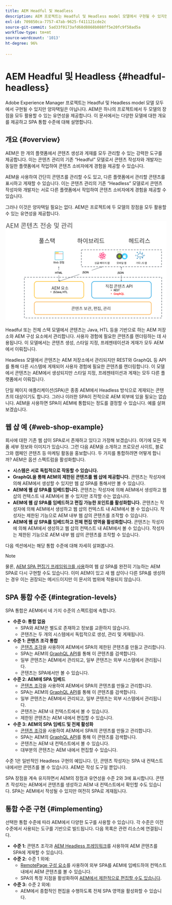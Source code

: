 ```yaml
---
title: AEM Headful 및 Headless
description: AEM 프로젝트는 Headful 및 Headless model 모델에서 구현될 수 있지만 양자택일은 아닙니다. AEM은 하나의 프로젝트에서 두 모델의 장점을 모두 활용할 수 있는 유연성을 제공합니다.
exl-id: 709850ca-7757-47ab-9625-f411121cde2c
source-git-commit: 5ad33f0173afd68d8868b088ff5e20fc9f58ad5a
workflow-type: tm+mt
source-wordcount: '1013'
ht-degree: 96%

---
```


# AEM Headful 및 Headless {#headful-headless}

Adobe Experience Manager 프로젝트는 Headful 및 Headless model 모델 모두에서 구현될 수 있지만 양자택일은 아닙니다. AEM은 하나의 프로젝트에서 두 모델의 장점을 모두 활용할 수 있는 유연성을 제공합니다. 이 문서에서는 다양한 모델에 대한 개요를 제공하고 SPA 통합 수준에 대해 설명합니다.

## 개요 {#overview}

AEM은 한 개의 플랫폼에서 콘텐츠 생성과 게재를 모두 관리할 수 있는 강력한 도구를 제공합니다. 이는 콘텐츠 관리의 기존 “Headful” 모델로서 콘텐츠 작성자와 개발자는 동일한 플랫폼에서 작업하여 콘텐츠 소비자에게 경험을 제공할 수 있습니다.

AEM을 사용하여 간단히 콘텐츠를 관리할 수도 있고, 다른 플랫폼에서 관리할 콘텐츠를 표시하고 게재할 수 있습니다. 이는 콘텐츠 관리의 기존 “Headless” 모델로서 콘텐츠 작성자와 개발자는 서로 다른 플랫폼에서 작업하여 콘텐츠 소비자에게 경험을 제공할 수 있습니다.

그러나 이것은 양자택일 필요는 없다. AEM은 프로젝트에 두 모델의 장점을 모두 활용할 수 있는 유연성을 제공합니다.

![AEM 구현 모델](/help/headless/assets/aem-implementation-models.png)

Headful 또는 전체 스택 모델에서 콘텐츠는 Java, HTL 등을 기반으로 하는 AEM 저장소와 AEM 구성 요소에서 관리합니다. 사용자 경험에 필요한 콘텐츠를 렌더링하는 데 사용됩니다. 이 모델에서는 콘텐츠 생성, 스타일 지정, 프레젠테이션과 게재가 모두 AEM에서 이뤄집니다.

Headless 모델에서 콘텐츠는 AEM 저장소에서 관리되지만 REST와 GraphQL 등 API를 통해 다른 시스템에 게재되어 사용자 경험에 필요한 콘텐츠를 렌더링합니다. 이 모델에서 콘텐츠는 AEM에서 생성되지만 스타일 지정, 프레젠테이션과 게재는 모두 다른 플랫폼에서 이뤄집니다.

단일 페이지 애플리케이션(SPA)은 종종 AEM에서 Headless 방식으로 게재되는 콘텐츠의 대상이기도 합니다. 그러나 이러한 SPA이 전적으로 AEM 외부에 있을 필요는 없습니다. AEM을 사용하면 SPA이 AEM에 통합되는 정도를 결정할 수 있습니다. 예를 살펴보겠습니다.

## 웹 샵 예 {#web-shop-example}

회사에 대한 기존 웹 샵이 SPA로서 존재하고 있다고 가정해 보겠습니다. 여기에 모든 제품 세부 정보와 이미지가 있습니다. 그런 다음 AEM을 소개하고 프로모션 사이트, 블로그와 캠페인 콘텐츠 등 마케팅 활동을 홍보합니다. 두 가지를 통합하려면 어떻게 합니까? AEM은 옵션 스펙트럼을 활성화합니다.

* **시스템은 서로 독립적으로 작동할 수 있습니다.**
* **GraphQL을 통해 AEM의 제한된 콘텐츠를 웹 샵에 제공합니다.** 콘텐츠는 작성자에 의해 AEM에서 생성할 수 있지만 웹 샵 SPA를 통해서만 볼 수 있습니다.
* **AEM에 웹 샵 SPA를 임베드합니다.** 콘텐츠는 작성자에 의해 AEM에서 생성하고 웹 샵의 컨텍스트 내 AEM에서 볼 수 있지만 조작할 수는 없습니다.
* **AEM에 웹 샵 SPA를 임베드하고 편집 가능한 포인트를 활성화합니다.** 콘텐츠는 작성자에 의해 AEM에서 생성하고 웹 샵의 컨텍스트 내 AEM에서 볼 수 있습니다. 작성자는 제한된 기능으로 AEM 내부 웹 샵의 콘텐츠를 조작할 수 있습니다.
* **AEM에 웹 샵 SPA를 임베드하고 전체 편집 영역을 활성화합니다.** 콘텐츠는 작성자에 의해 AEM에서 생성하고 웹 샵의 컨텍스트 내 AEM에서 볼 수 있습니다. 작성자는 제한된 기능으로 AEM 내부 웹 샵의 콘텐츠를 조작할 수 있습니다.

다음 섹션에서는 해당 통합 수준에 대해 자세히 살펴봅니다.

>[!NOTE]
>
>물론, [AEM SPA 편집기 프레임워크를 사용](/help/implementing/developing/hybrid/introduction.md)하여 웹 샵 SPA를 완전히 기능하는 AEM SPA로 다시 구현할 수도 있습니다. 이미 AEM이 있고 새 웹 샵이나 다른 SPA를 생성하는 경우 이는 권장되는 메서드이지만 이 문서의 범위에 적용되지 않습니다.

## SPA 통합 수준 {#integration-levels}

SPA 통합은 AEM에서 네 가지 수준의 스펙트럼에 속합니다.

* **수준 0: 통합 없음**
   * SPA와 AEM은 별도로 존재하고 정보를 교환하지 않습니다.
   * 콘텐츠는 두 개의 시스템에서 독립적으로 생성, 관리 및 게재됩니다.
* **수준 1: 콘텐츠 조각 통합**
   * [콘텐츠 조각](/help/sites-cloud/administering/content-fragments/content-fragments.md)을 사용하여 AEM에서 SPA의 제한된 콘텐츠를 만들고 관리합니다.
   * SPA는 AEM의 [GraphQL API](/help/headless/graphql-api/content-fragments.md)를 통해 이 콘텐츠를 검색합니다.
   * 일부 콘텐츠는 AEM에서 관리되고, 일부 콘텐츠는 외부 시스템에서 관리됩니다.
   * 콘텐츠는 SPA에서만 볼 수 있습니다.
* **수준 2: AEM에 SPA 임베드**
   * [콘텐츠 조각](/help/sites-cloud/administering/content-fragments/content-fragments.md)을 사용하여 AEM에서 SPA의 콘텐츠를 만들고 관리합니다.
   * SPA는 AEM의 [GraphQL API](/help/headless/graphql-api/content-fragments.md)를 통해 이 콘텐츠를 검색합니다.
   * 일부 콘텐츠는 AEM에서 관리되고, 일부 콘텐츠는 외부 시스템에서 관리됩니다.
   * 콘텐츠는 AEM 내 컨텍스트에서 볼 수 있습니다.
   * 제한된 콘텐츠는 AEM 내에서 편집할 수 있습니다.
* **수준 3: AEM의 SPA 임베드 및 전체 활성화**
   * [콘텐츠 조각](/help/sites-cloud/administering/content-fragments/content-fragments.md)을 사용하여 AEM에서 SPA의 콘텐츠를 만들고 관리합니다.
   * SPA는 AEM의 [GraphQL API](/help/headless/graphql-api/content-fragments.md)를 통해 이 콘텐츠를 검색합니다.
   * 콘텐츠는 AEM 내 컨텍스트에서 볼 수 있습니다.
   * 대부분의 콘텐츠는 AEM 내에서 편집할 수 있습니다.

수준 1은 일반적인 Headless 구현의 예입니다. 단, 콘텐츠 작성자는 SPA 내 컨텍스트 내에서만 콘텐츠를 볼 수 있습니다. AEM은 작성 도구일 뿐입니다.

SPA 장점을 계속 유지하면서 AEM의 장점과 유연성을 수준 2와 3에 표시합니다. 콘텐츠 작성자는 AEM에서 콘텐츠를 생성하고 AEM 내 컨텍스트에서 확인할 수도 있습니다. SPA는 AEM에서 작성될 수 있지만 여전히 SPA로 게재됩니다.

## 통합 수준 구현 {#implementing}

선택한 통합 수준에 따라 AEM에서 다양한 도구를 사용할 수 있습니다. 각 수준은 이전 수준에서 사용되는 도구를 기반으로 빌드됩니다. 다음 목록은 관련 리소스에 연결됩니다.

* **수준 1:** 콘텐츠 조각과 [AEM Headless 프레임워크](/help/headless/introduction.md)를 사용하여 AEM 콘텐츠를 SPA에 게재할 수 있습니다.
* **수준 2:** 수준 1 외에:
   * [RemotePage 구성 요소](/help/implementing/developing/hybrid/remote-page.md)를 사용하여 외부 SPA를 AEM에 임베드하여 컨텍스트 내에서 AEM 콘텐츠를 볼 수 있습니다.
   * SPA의 특정 지점을 활성화하여 [AEM에서 제한적으로 편집할 수도 있습니다](/help/implementing/developing/hybrid/editing-external-spa.md).
* **수준 3:** 수준 2 외에:
   * AEM에서 종합적인 편집을 수행하도록 전체 SPA 영역을 활성화할 수 있습니다.
